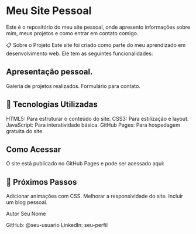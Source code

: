 # Meu Site Pessoal

Este é o repositório do meu site pessoal, onde apresento informações sobre mim, meus projetos e como entrar em contato comigo.

📋 Sobre o Projeto
Este site foi criado como parte do meu aprendizado em desenvolvimento web. Ele tem as seguintes funcionalidades:

## Apresentação pessoal.

Galeria de projetos realizados.
Formulário para contato.

## 🚀 Tecnologias Utilizadas

HTML5: Para estruturar o conteúdo do site.
CSS3: Para estilização e layout.
JavaScript: Para interatividade básica.
GitHub Pages: Para hospedagem gratuita do site.

## Como Acessar

O site está publicado no GitHub Pages e pode ser acessado aqui:

## 📖 Próximos Passos

Adicionar animações com CSS.
Melhorar a responsividade do site.
Incluir um blog pessoal.

Autor
Seu Nome

GitHub: @seu-usuario
LinkedIn: seu-perfil
